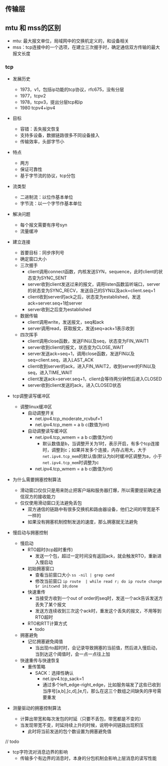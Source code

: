 ## 传输层


## mtu 和 mss的区别

- mtu: 最大报文单位，局域网中的交换机定义的，和设备相关
- mss：tcp连接中的一个选项，在建立三次握手时，确定通信双方传输的最大报文长度



### tcp

- 发展历史
  - 1973，v1，包括ip功能的tcp协议，rfc675，没有分层
  - 1977，tcpv2
  - 1978，tcpv3，提出分层tcp和ip
  - 1980 tcpv4+ipv4


- 目标
  - 容错：丢失报文恢复
  - 支持多设备，数据链路很多不同设备接入
  - 传输效率，头部字节小


- 特点
  - 两方
  - 保证可靠性
  - 基于字节流的协议，tcp分包


- 流类型
  - 二进制流：以位作基本单位
  - 字节流：以一个字节作基本单位
  
- 解决问题
  - 每个报文需要有序号syn
  - 流量缓冲


- 建立连接
  - 首要目标：同步序列号
  - 确定窗口大小
  - 三次握手
    - client调用connect函数，内核发送SYN，sequence，此时client的状态变为SYNC_SENT
    - server收到client发送过来的报文，调用listen函数监听端口，server的状态变为SYNC_RECV，发送自己的SYN以及ack=client.seq+1
    - client收到server的ack之后，状态变为established，发送ack=server.seq+1给server
    - server收到之后变为established
  - 数据传输   
    - client调用write，发送报文，seq和ack
    - server调用read，获取报文，发送seq=ack+1表示收到
  - 四次挥手
    - client调用close函数，发送FIN以及seq，状态变为FIN_WAIT1
    - server收到client的报文，状态变为CLOSE_WAIT
    - server发送ack=seq+1，调用close函数，发送FIN以及seq=client.seq，进入LAST_ACK
    - client收到server的ack，进入FIN_WAIT2，收到server的FIN以及seq，进入TIME_WAIT
    - client发送ack=server.seq+1，client会等待两分钟然后进入CLOSED
    - server收到client发送的ack，进入CLOSED状态

- tcp调整读写缓冲区
  - 调整linux缓冲区
    - 自动调整开关
      - net.ipv4.tcp_moderate_rcvbuf=1
      - net.ipv4.tcp_mem = a b c(数值为int)
    - 自动调整读写缓冲区
      - net.ipv4.tcp_wmem = a b c(数值为int)
        - 默认数值是b，当调整开关为1时，表示开启，有多个tcp连接时，调整到c；如果并发多个连接，内存占用大，大于`net.ipv4.tcp_mem`的默认值(默认为b)时缓冲区调整为a，小于`net.ipv4.tcp_mem`时调整为c
      - net.ipv4.tcp_wmem = a b c(数值为int)
- 为什么需要拥塞控制算法
  - 滑动窗口仅仅只是用来防止把客户端和服务器打爆，所以需要提前确定通信双方的接收能力
  - 仅仅使用滑动窗口无法避免丢包
    - 双方通信的链路中有很多交换机和路由器设备，他们之间的带宽是不一样的
    - 如果没有拥塞机制控制发送的速度，那么拥塞就无法避免


- 慢启动与拥塞控制
  - 慢启动
    - RTO超时(tcp超时重传)
      - 发送一个包，超过一定时间没有返回ack，就会触发RTO，重新进入慢启动
    - 初始拥塞窗口
      - 查看当前窗口大小 `ss -nil | grep cwnd`
      - 修改当前窗口 `ip route  | while read r; do ip route change $r initcwnd 10;done`
    - 快速重传
      - 当接受方收到一个out of order的seq时，发送一个ack告诉发送方丢失了某个报文
      - 发送方连续收到三次这个ack时，重发这个丢失的报文，不用等到RTO超时
    - RTO和RTT计算方式
      - todo
  - 拥塞避免
    - 记忆拥塞避免阈值
      - 当出现rto超时时，会记录导致拥塞的当前值，然后进入慢启动，当到达这个阈值时，会一点一点往上加
  - 快速重传与快速恢复
    - 重传策略
      - SACK：选择性确认
        - net.ipv4.tcp_sack=1
        - 通过多个left_edge-right_edge，比如服务端发了这些已收到当序号[a,b],[c,d],[e,f]，那么在这三个数组之间缺失的序号需要重发

- 测量驱动的拥塞控制算法
  - 计算出带宽和每次发包的时延（只要不丢包，带宽都是不变的）
  - 当发现带宽不变，时延持续上升的时候，说明中间链路出现积压
    - 此时将当前发送的包个数设置为拥塞避免值


// todo
- tcp字符流对消息边界的影响
  - 传输多个有边界的消息时，本身的分包机制会影响上层消息的读写性能

